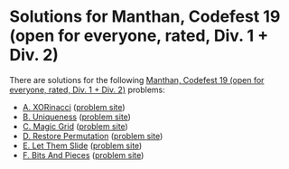 # Solutions for Manthan, Codefest 19 (open for everyone, rated, Div. 1 + Div. 2)

There are solutions for the following [Manthan, Codefest 19 (open for everyone, rated, Div. 1 + Div. 2)](https://codeforces.com/contest/1208) problems:

- [A. XORinacci](a.cc)
  ([problem site](https://codeforces.com/contest/1208/problem/A))
- [B. Uniqueness](b.cc)
  ([problem site](https://codeforces.com/contest/1208/problem/B))
- [C. Magic Grid](c.cc)
  ([problem site](https://codeforces.com/contest/1208/problem/C))
- [D. Restore Permutation](d.cc)
  ([problem site](https://codeforces.com/contest/1208/problem/D))
- [E. Let Them Slide](e.cc)
  ([problem site](https://codeforces.com/contest/1208/problem/E))
- [F. Bits And Pieces](f.cc)
  ([problem site](https://codeforces.com/contest/1208/problem/F))

